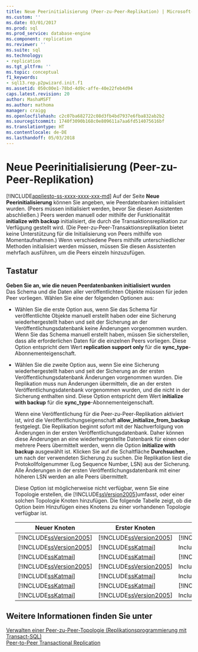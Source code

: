 ```yaml
---
title: Neue Peerinitialisierung (Peer-zu-Peer-Replikation) | Microsoft-Dokumentation
ms.custom: ''
ms.date: 03/01/2017
ms.prod: sql
ms.prod_service: database-engine
ms.component: replication
ms.reviewer: ''
ms.suite: sql
ms.technology:
- replication
ms.tgt_pltfrm: ''
ms.topic: conceptual
f1_keywords:
- sql13.rep.p2pwizard.init.f1
ms.assetid: 050c00e1-78bd-4d9c-affe-40e22feb4d94
caps.latest.revision: 20
author: MashaMSFT
ms.author: mathoma
manager: craigg
ms.openlocfilehash: c2c07ba682722c08d3fb4bd7937e6fba832ab2b2
ms.sourcegitcommit: 1740f3090b168c0e809611a7aa6fd514075616bf
ms.translationtype: HT
ms.contentlocale: de-DE
ms.lasthandoff: 05/03/2018
---
```

# <a name="new-peer-initialization-peer-to-peer-replication"></a>Neue Peerinitialisierung (Peer-zu-Peer-Replikation)
[!INCLUDE[appliesto-ss-xxxx-xxxx-xxx-md](../../includes/appliesto-ss-xxxx-xxxx-xxx-md.md)]
  Auf der Seite **Neue Peerinitialisierung** können Sie angeben, wie Peerdatenbanken initialisiert wurden. (Peers müssen initialisiert werden, bevor Sie diesen Assistenten abschließen.) Peers werden manuell oder mithilfe der Funktionalität **initialize with backup** initialisiert, die durch die Transaktionsreplikation zur Verfügung gestellt wird. (Die Peer-zu-Peer-Transaktionsreplikation bietet keine Unterstützung für die Initialisierung von Peers mithilfe von Momentaufnahmen.) Wenn verschiedene Peers mithilfe unterschiedlicher Methoden initialisiert werden müssen, müssen Sie diesen Assistenten mehrfach ausführen, um die Peers einzeln hinzuzufügen.  
  
## <a name="options"></a>Tastatur  
 **Geben Sie an, wie die neuen Peerdatenbanken initialisiert wurden**  
 Das Schema und die Daten aller veröffentlichten Objekte müssen für jeden Peer vorliegen. Wählen Sie eine der folgenden Optionen aus:  
  
-   Wählen Sie die erste Option aus, wenn Sie das Schema für veröffentlichte Objekte manuell erstellt haben oder eine Sicherung wiederhergestellt haben und seit der Sicherung an der Veröffentlichungsdatenbank keine Änderungen vorgenommen wurden. Wenn Sie das Schema manuell erstellt haben, müssen Sie sicherstellen, dass alle erforderlichen Daten für die einzelnen Peers vorliegen. Diese Option entspricht dem Wert **replication support only** für die **sync_type**-Abonnementeigenschaft.  
  
-   Wählen Sie die zweite Option aus, wenn Sie eine Sicherung wiederhergestellt haben und seit der Sicherung an der ersten Veröffentlichungsdatenbank Änderungen vorgenommen wurden. Die Replikation muss nun Änderungen übermitteln, die an der ersten Veröffentlichungsdatenbank vorgenommen wurden, und die nicht in der Sicherung enthalten sind. Diese Option entspricht dem Wert **initialize with backup** für die **sync_type**-Abonnementeigenschaft.  
  
     Wenn eine Veröffentlichung für die Peer-zu-Peer-Replikation aktiviert ist, wird die Veröffentlichungseigenschaft **allow_initialize_from_backup** festgelegt. Die Replikation beginnt sofort mit der Nachverfolgung von Änderungen in der ersten Veröffentlichungsdatenbank. Daher können diese Änderungen an eine wiederhergestellte Datenbank für einen oder mehrere Peers übermittelt werden, wenn die Option **initialize with backup** ausgewählt ist. Klicken Sie auf die Schaltfläche **Durchsuchen** , um nach der verwendeten Sicherung zu suchen. Die Replikation liest die Protokollfolgenummer (Log Sequence Number, LSN) aus der Sicherung. Alle Änderungen in der ersten Veröffentlichungsdatenbank mit einer höheren LSN werden an alle Peers übermittelt.  
  
     Diese Option ist möglicherweise nicht verfügbar, wenn Sie eine Topologie erstellen, die [!INCLUDE[ssVersion2005](../../includes/ssversion2005-md.md)]umfasst, oder einer solchen Topologie Knoten hinzufügen. Die folgende Tabelle zeigt, ob die Option beim Hinzufügen eines Knotens zu einer vorhandenen Topologie verfügbar ist.  
  
    |Neuer Knoten|Erster Knoten|Weitere Knoten|Option|  
    |--------------|----------------|----------------------|------------|  
    |[!INCLUDE[ssVersion2005](../../includes/ssversion2005-md.md)]|[!INCLUDE[ssVersion2005](../../includes/ssversion2005-md.md)]|[!INCLUDE[ssVersion2005](../../includes/ssversion2005-md.md)]|Disabled|  
    |[!INCLUDE[ssVersion2005](../../includes/ssversion2005-md.md)]|[!INCLUDE[ssKatmai](../../includes/sskatmai-md.md)]|InclusionThresholdSetting|Disabled|  
    |[!INCLUDE[ssKatmai](../../includes/sskatmai-md.md)]|[!INCLUDE[ssKatmai](../../includes/sskatmai-md.md)]|[!INCLUDE[ssVersion2005](../../includes/ssversion2005-md.md)]|Disabled|  
    |[!INCLUDE[ssVersion2005](../../includes/ssversion2005-md.md)]|[!INCLUDE[ssVersion2005](../../includes/ssversion2005-md.md)]|InclusionThresholdSetting|Aktiviert|  
    |[!INCLUDE[ssKatmai](../../includes/sskatmai-md.md)]|[!INCLUDE[ssKatmai](../../includes/sskatmai-md.md)]|InclusionThresholdSetting|Aktiviert|  
    |[!INCLUDE[ssKatmai](../../includes/sskatmai-md.md)]|[!INCLUDE[ssKatmai](../../includes/sskatmai-md.md)]|[!INCLUDE[ssKatmai](../../includes/sskatmai-md.md)]|Aktiviert|  
    |[!INCLUDE[ssKatmai](../../includes/sskatmai-md.md)]|[!INCLUDE[ssVersion2005](../../includes/ssversion2005-md.md)]|InclusionThresholdSetting|Aktiviert|  
  
## <a name="see-also"></a>Weitere Informationen finden Sie unter  
 [Verwalten einer Peer-zu-Peer-Topologie &#40;Replikationsprogrammierung mit Transact-SQL&#41;](../../relational-databases/replication/administration/administer-a-peer-to-peer-topology-replication-transact-sql-programming.md)   
 [Peer-to-Peer Transactional Replication](../../relational-databases/replication/transactional/peer-to-peer-transactional-replication.md)  
  
  
